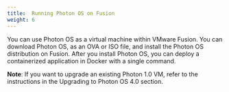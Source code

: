```yaml
---
title:  Running Photon OS on Fusion
weight: 6
---
```


You can use Photon OS as a virtual machine within VMware Fusion. You can download Photon OS, as an OVA or ISO file, and install the Photon OS distribution on Fusion. After you install Photon OS, you can deploy a containerized application in Docker with a single command.

**Note**: If you want to upgrade an existing Photon 1.0 VM, refer to the instructions in the Upgrading to Photon OS 4.0 section.


